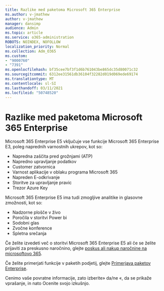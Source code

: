 ```yaml
---
title: Razlike med paketoma Microsoft 365 Enterprise
ms.author: v-jmathew
author: v-jmathew
manager: dansimp
audience: Admin
ms.topic: article
ms.service: o365-administration
ROBOTS: NOINDEX, NOFOLLOW
localization_priority: Normal
ms.collection: Adm_O365
ms.custom:
- "9000760"
- "7391"
ms.openlocfilehash: bf35cee7bf3f1d6b761043be865dc35d80071c32
ms.sourcegitcommit: 6312ee31561db36104f32282d019d069ede69174
ms.translationtype: MT
ms.contentlocale: sl-SI
ms.lasthandoff: 03/11/2021
ms.locfileid: "50748520"
---
```

# <a name="microsoft-365-enterprise-plan-differences"></a>Razlike med paketoma Microsoft 365 Enterprise

Microsoft 365 Enterprise E5 vključuje vse funkcije Microsoft 365 Enterprise E3, poleg naprednih varnostnih ukrepov, kot so:

- Napredna zaščita pred grožnjami (ATP)
- Napredno upravljanje podatkov
- Customer zatvornica
- Varnost aplikacije v oblaku programa Microsoft 365
- Napreden E-odkrivanje
- Storitve za upravljanje pravic
- Trezor Azure Key

Microsoft 365 Enterprise E5 ima tudi zmogljive analitike in glasovne zmožnosti, kot so:

- Nadzorne plošče v živo
- Poročila v storitvi Power bi
- Sodobni glas
- Zvočne konference
- Spletna srečanja

Če želite izvedeti več o storitvi Microsoft 365 Enterprise E5 ali če se želite prijaviti za preskusno naročnino, glejte [poskus ali nakup naročnine na microsoftovo 365](https://go.microsoft.com/fwlink/?linkid=2099673).

Če želite primerjati funkcije v paketih podjetij, glejte [Primerjava paketov Enterprise](https://go.microsoft.com/fwlink/?linkid=2097200).

Cenimo vaše povratne informacije, zato izberite» da/ne «, da se prikaže vprašanje, in nato Ocenite svojo izkušnjo.
